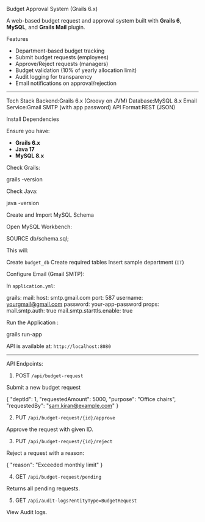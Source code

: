 Budget Approval System (Grails 6.x)

A web-based budget request and approval system built with **Grails 6**, **MySQL**, and **Grails Mail** plugin.



Features

- Department-based budget tracking
- Submit budget requests (employees)
- Approve/Reject requests (managers)
- Budget validation (10% of yearly allocation limit)
- Audit logging for transparency
- Email notifications on approval/rejection

---

Tech Stack
Backend:Grails 6.x (Groovy on JVM)
Database:MySQL 8.x
Email Service:Gmail SMTP (with app password)
API Format:REST (JSON)





Install Dependencies

Ensure you have:

* **Grails 6.x**
* **Java 17**
* **MySQL 8.x**

Check Grails:

grails -version


Check Java:

java -version


Create and Import MySQL Schema

Open MySQL Workbench:

SOURCE db/schema.sql;

This will:

Create `budget_db`
Create required tables
Insert sample department (`IT`)

Configure Email (Gmail SMTP):

In `application.yml`:


grails:
  mail:
    host: smtp.gmail.com
    port: 587
    username: yourgmail@gmail.com
    password: your-app-password
    props:
      mail.smtp.auth: true
      mail.smtp.starttls.enable: true




Run the Application :


grails run-app


API is available at: `http://localhost:8080`

---

API Endpoints:

1. POST `/api/budget-request`

Submit a new budget request


{
  "deptId": 1,
  "requestedAmount": 5000,
  "purpose": "Office chairs",
  "requestedBy": "sam.kiran@example.com"
}




2. PUT `/api/budget-request/{id}/approve`

Approve the request with given ID.



3. PUT `/api/budget-request/{id}/reject`

Reject a request with a reason:

{
  "reason": "Exceeded monthly limit"
}


4. GET `/api/budget-request/pending`

Returns all pending requests.


5. GET `/api/audit-logs?entityType=BudgetRequest`

View Audit logs.



